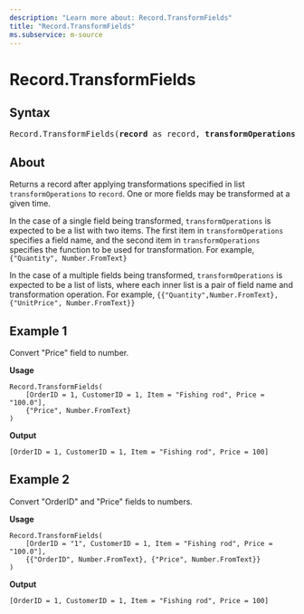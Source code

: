 ```yaml
---
description: "Learn more about: Record.TransformFields"
title: "Record.TransformFields"
ms.subservice: m-source
---
```

# Record.TransformFields

## Syntax

<pre>
Record.TransformFields(<b>record</b> as record, <b>transformOperations</b> as list, optional <b>missingField</b> as nullable number) as record
</pre>

## About

Returns a record after applying transformations specified in list `transformOperations` to `record`. One or more fields may be transformed at a given time.

In the case of a single field being transformed, `transformOperations` is expected to be a list with two items. The first item in `transformOperations` specifies a field name, and the second item in `transformOperations` specifies the function to be used for transformation. For example, `{"Quantity", Number.FromText}`

In the case of a multiple fields being transformed, `transformOperations` is expected to be a list of lists, where each inner list is a pair of field name and transformation operation. For example, `{{"Quantity",Number.FromText},{"UnitPrice", Number.FromText}}`

## Example 1

Convert "Price" field to number.

**Usage**

```powerquery-m
Record.TransformFields(
    [OrderID = 1, CustomerID = 1, Item = "Fishing rod", Price = "100.0"],
    {"Price", Number.FromText}
)
```

**Output**

`[OrderID = 1, CustomerID = 1, Item = "Fishing rod", Price = 100]`

## Example 2

Convert "OrderID" and "Price" fields to numbers.

**Usage**

```powerquery-m
Record.TransformFields(
    [OrderID = "1", CustomerID = 1, Item = "Fishing rod", Price = "100.0"],
    {{"OrderID", Number.FromText}, {"Price", Number.FromText}}
)
```

**Output**

`[OrderID = 1, CustomerID = 1, Item = "Fishing rod", Price = 100]`
